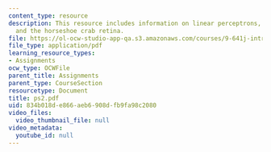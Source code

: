 ```yaml
---
content_type: resource
description: This resource includes information on linear perceptrons, lateral inhibition
  and the horseshoe crab retina.
file: https://ol-ocw-studio-app-qa.s3.amazonaws.com/courses/9-641j-introduction-to-neural-networks-spring-2005/834b018de866aeb6908dfb9fa98c2080_ps2.pdf
file_type: application/pdf
learning_resource_types:
- Assignments
ocw_type: OCWFile
parent_title: Assignments
parent_type: CourseSection
resourcetype: Document
title: ps2.pdf
uid: 834b018d-e866-aeb6-908d-fb9fa98c2080
video_files:
  video_thumbnail_file: null
video_metadata:
  youtube_id: null
---
```


